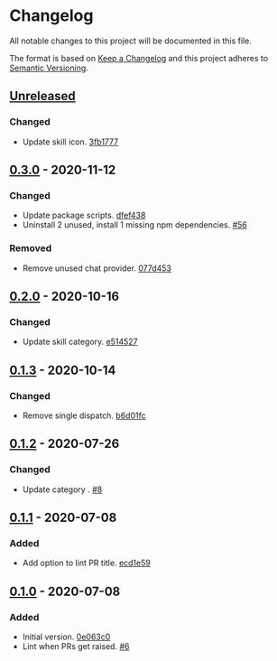 # Changelog

All notable changes to this project will be documented in this file.

The format is based on [Keep a Changelog](http://keepachangelog.com/)
and this project adheres to [Semantic Versioning](http://semver.org/).

## [Unreleased](https://github.com/atomist-skills/commitlint-skill/compare/0.3.0...HEAD)

### Changed

-   Update skill icon. [3fb1777](https://github.com/atomist-skills/commitlint-skill/commit/3fb17772704e637ea5c873515716b86324160ccd)

## [0.3.0](https://github.com/atomist-skills/commitlint-skill/compare/0.2.0...0.3.0) - 2020-11-12

### Changed

-   Update package scripts. [dfef438](https://github.com/atomist-skills/commitlint-skill/commit/dfef438c9a68a6374286b3255ae68d97a3fd46a3)
-   Uninstall 2 unused, install 1 missing npm dependencies. [#56](https://github.com/atomist-skills/commitlint-skill/issues/56)

### Removed

-   Remove unused chat provider. [077d453](https://github.com/atomist-skills/commitlint-skill/commit/077d453d668a046422aae7362ee597ef43c45c92)

## [0.2.0](https://github.com/atomist-skills/commitlint-skill/compare/0.1.3...0.2.0) - 2020-10-16

### Changed

-   Update skill category. [e514527](https://github.com/atomist-skills/commitlint-skill/commit/e514527f0d628bd389993c4b4e7b218bcbf4dfb1)

## [0.1.3](https://github.com/atomist-skills/commitlint-skill/compare/0.1.2...0.1.3) - 2020-10-14

### Changed

-   Remove single dispatch. [b6d01fc](https://github.com/atomist-skills/commitlint-skill/commit/b6d01fc65d54ffa3422e041276740a1855bc929f)

## [0.1.2](https://github.com/atomist-skills/commitlint-skill/compare/0.1.1...0.1.2) - 2020-07-26

### Changed

-   Update category . [#8](https://github.com/atomist-skills/commitlint-skill/issues/8)

## [0.1.1](https://github.com/atomist-skills/commitlint-skill/compare/0.1.0...0.1.1) - 2020-07-08

### Added

-   Add option to lint PR title. [ecd1e59](https://github.com/atomist-skills/commitlint-skill/commit/ecd1e5922851e71f26aadfabdab26a8eefe05e80)

## [0.1.0](https://github.com/atomist-skills/commitlint-skill/tree/0.1.0) - 2020-07-08

### Added

-   Initial version. [0e063c0](https://github.com/atomist-skills/commitlint-skill/commit/0e063c03cc38e4f123d7a83f1d94fd9e25ded8a4)
-   Lint when PRs get raised. [#6](https://github.com/atomist-skills/commitlint-skill/issues/6)
